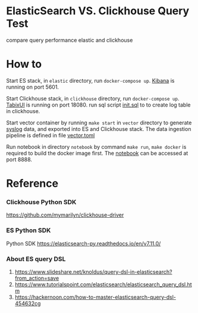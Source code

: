 # ElasticSearch VS. Clickhouse Query Test
compare query performance elastic and clickhouse

# How to

Start ES stack, in `elastic` directory, run `docker-compose up`.  [Kibana](http://localhost:5601) is running on port 5601.

Start Clickhouse stack, in `clickhouse` directory,  run `docker-compose up`.  [TabixUI](http://localhost:18080) is running on port 18080.  run sql script [init.sql](clickhouse/init.sql) to to create log table in clickhouse.

Start vector container by running `make start` in `vector` directory to generate [syslog](https://stackify.com/syslog-101/) data, and exported into ES and Clickhouse stack.  The data ingestion pipeline is defined in file [vector.toml](vector/vector.toml)

Run notebook in directory `notebook` by command `make run`, `make docker` is required to build the docker image first.  The [notebook](http://localhost:8888) can be accessed at port 8888.


# Reference

### Clickhouse Python SDK
https://github.com/mymarilyn/clickhouse-driver

### ES Python SDK
Python SDK https://elasticsearch-py.readthedocs.io/en/v7.11.0/

### About ES query DSL
1. https://www.slideshare.net/knoldus/query-dsl-in-elasticsearch?from_action=save
2. https://www.tutorialspoint.com/elasticsearch/elasticsearch_query_dsl.htm
3. https://hackernoon.com/how-to-master-elasticsearch-query-dsl-454632cg 





